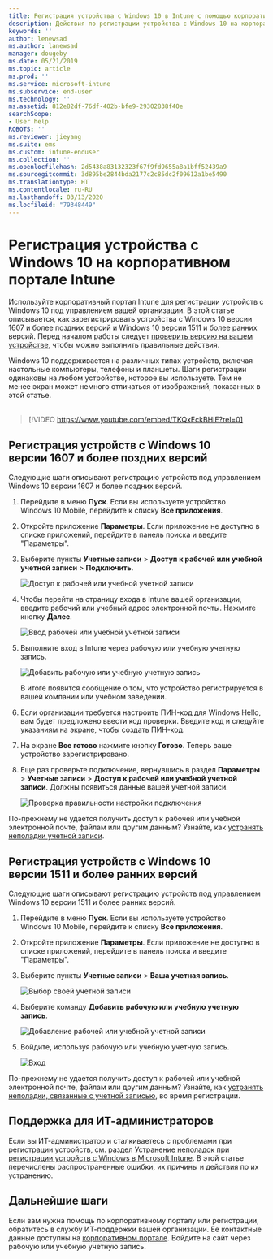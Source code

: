 ```yaml
---
title: Регистрация устройства с Windows 10 в Intune с помощью корпоративного портала | Документация Майкрософт
description: Действия по регистрации устройства с Windows 10 на корпоративном портале Intune
keywords: ''
author: lenewsad
ms.author: lanewsad
manager: dougeby
ms.date: 05/21/2019
ms.topic: article
ms.prod: ''
ms.service: microsoft-intune
ms.subservice: end-user
ms.technology: ''
ms.assetid: 812e82df-76df-402b-bfe9-29302838f40e
searchScope:
- User help
ROBOTS: ''
ms.reviewer: jieyang
ms.suite: ems
ms.custom: intune-enduser
ms.collection: ''
ms.openlocfilehash: 2d5438a83132323f67f9fd9655a8a1bff52439a9
ms.sourcegitcommit: 3d895be2844bda2177c2c85dc2f09612a1be5490
ms.translationtype: HT
ms.contentlocale: ru-RU
ms.lasthandoff: 03/13/2020
ms.locfileid: "79348449"
---
```

# <a name="enroll-windows-10-devices-with-intune-company-portal"></a>Регистрация устройства с Windows 10 на корпоративном портале Intune

Используйте корпоративный портал Intune для регистрации устройств с Windows 10 под управлением вашей организации. В этой статье описывается, как зарегистрировать устройства с Windows 10 версии 1607 и более поздних версий и Windows 10 версии 1511 и более ранних версий. Перед началом работы следует [проверить версию на вашем устройстве](windows-enrollment-company-portal.md#find-windows-10-version-number), чтобы можно выполнить правильные действия.  

Windows 10 поддерживается на различных типах устройств, включая настольные компьютеры, телефоны и планшеты. Шаги регистрации одинаковы на любом устройстве, которое вы используете. Тем не менее экран может немного отличаться от изображений, показанных в этой статье.  
</br>
> [!VIDEO https://www.youtube.com/embed/TKQxEckBHiE?rel=0]

## <a name="enroll-windows-10-version-1607-and-later-device"></a>Регистрация устройств с Windows 10 версии 1607 и более поздних версий 
Следующие шаги описывают регистрацию устройств под управлением Windows 10 версии 1607 и более поздних версий.  

1. Перейдите в меню **Пуск**. Если вы используете устройство Windows 10 Mobile, перейдите к списку **Все приложения**.

2. Откройте приложение **Параметры**. Если приложение не доступно в списке приложений, перейдите в панель поиска и введите "Параметры".

3. Выберите пункты **Учетные записи** > **Доступ к рабочей или учебной учетной записи** > **Подключить**.  


    ![Доступ к рабочей или учебной учетной записи](./media/w10-enroll-rs1-connect-to-work-or-school.png)  

4. Чтобы перейти на страницу входа в Intune вашей организации, введите рабочий или учебный адрес электронной почты. Нажмите кнопку **Далее**.  


   ![Ввод рабочей или учебной учетной записи](./media/w10-enroll-rs1-set-up-work-or-school-account.png)  

5. Выполните вход в Intune через рабочую или учебную учетную запись.  


    ![Добавить рабочую или учебную учетную запись](./media/w10-enroll-rs1-enter-your-credentials.png)  

    В итоге появится сообщение о том, что устройство регистрируется в вашей компании или учебном заведении.

6. Если организации требуется настроить ПИН-код для Windows Hello, вам будет предложено ввести код проверки. Введите код и следуйте указаниям на экране, чтобы создать ПИН-код.  

7. На экране **Все готово** нажмите кнопку **Готово**. Теперь ваше устройство зарегистрировано.  

8. Еще раз проверьте подключение, вернувшись в раздел **Параметры** > **Учетные записи** > **Доступ к рабочей или учебной учетной записи**.  Должны появиться данные вашей учетной записи.  


    ![Проверка правильности настройки подключения](./media/w10-enroll-rs1-validate-successful-enrollment.png)  

По-прежнему не удается получить доступ к рабочей или учебной электронной почте, файлам или другим данным? Узнайте, как [устранять неполадки учетной записи](troubleshoot-your-windows-10-device-windows.md#troubleshooting-steps-to-follow-if-you-see-access-work-or-school).  

## <a name="enroll-windows-10-version-1511-and-earlier-device"></a>Регистрация устройств с Windows 10 версии 1511 и более ранних версий  
Следующие шаги описывают регистрацию устройств под управлением Windows 10 версии 1511 и более ранних версий.  

1. Перейдите в меню **Пуск**. Если вы используете устройство Windows 10 Mobile, перейдите к списку **Все приложения**.

2. Откройте приложение **Параметры**. Если приложение не доступно в списке приложений, перейдите в панель поиска и введите "Параметры".

3. Выберите пункты **Учетные записи** > **Ваша учетная запись**.  


    ![Выбор своей учетной записи](./media/W10-enroll-2-accounts-your-account.png)  

5. Выберите команду **Добавить рабочую или учебную учетную запись**.  


    ![Добавление рабочей или учебной учетной записи](./media/w10-enroll-3-add-work-school-acct.png)  

6. Войдите, используя рабочую или учебную учетную запись.  


    ![Вход](./media/W10-enroll-4-sign-in.png)  

По-прежнему не удается получить доступ к рабочей или учебной электронной почте, файлам или другим данным? Узнайте, как [устранять неполадки, связанные с учетной записью](troubleshoot-your-windows-10-device-windows.md#troubleshooting-steps-to-follow-if-you-see-your-account), во время регистрации.  

## <a name="it-administrator-support"></a>Поддержка для ИТ-администраторов   

Если вы ИТ-администратор и сталкиваетесь с проблемами при регистрации устройств, см. раздел [Устранение неполадок при регистрации устройств с Windows в Microsoft Intune](https://support.microsoft.com/help/4469913). В этой статье перечислены распространенные ошибки, их причины и действия по их устранению. 

## <a name="next-steps"></a>Дальнейшие шаги  
Если вам нужна помощь по корпоративному порталу или регистрации, обратитесь в службу ИТ-поддержки вашей организации. Ее контактные данные доступны на [корпоративном портале](https://go.microsoft.com/fwlink/?linkid=2010980). Войдите на сайт через рабочую или учебную учетную запись.  

 


